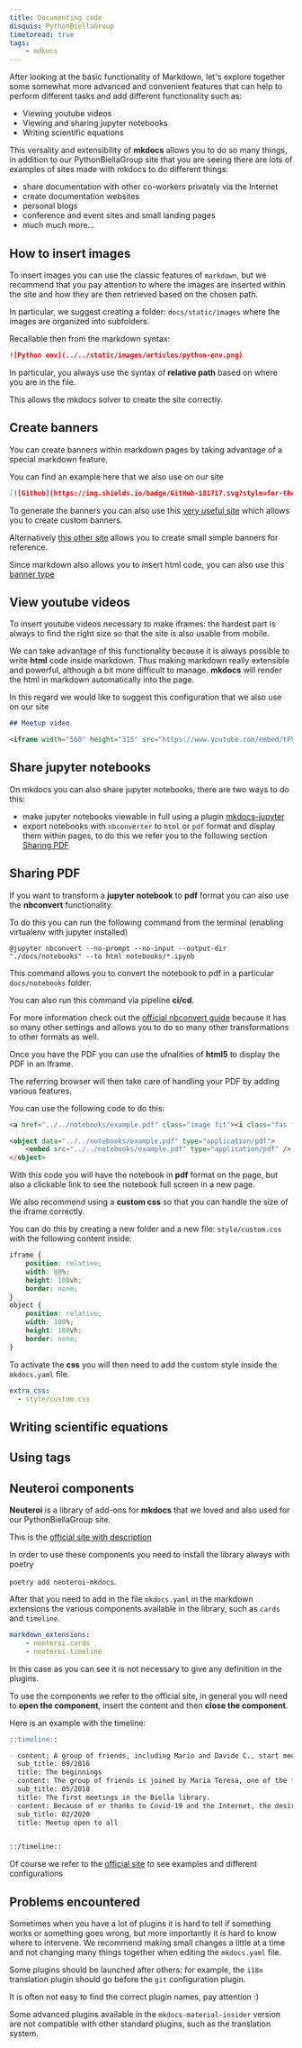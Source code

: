 ```yaml
---
title: Documenting code
disquis: PythonBiellaGroup
timetoread: true
tags:
    - mdkocs
---
```


After looking at the basic functionality of Markdown, let's explore together some somewhat more advanced and convenient features that can help to perform different tasks and add different functionality such as:

- Viewing youtube videos
- Viewing and sharing jupyter notebooks
- Writing scientific equations

This versality and extensibility of **mkdocs** allows you to do so many things, in addition to our PythonBiellaGroup site that you are seeing there are lots of examples of sites made with mkdocs to do different things:

- share documentation with other co-workers privately via the Internet
- create documentation websites
- personal blogs
- conference and event sites and small landing pages
- much much more...

## How to insert images

To insert images you can use the classic features of `markdown`, but we recommend that you pay attention to where the images are inserted within the site and how they are then retrieved based on the chosen path.

In particular, we suggest creating a folder: `docs/static/images` where the images are organized into subfolders.

Recallable then from the markdown syntax:

```markdown
![Python env](../../static/images/articles/python-env.png)
```

In particular, you always use the syntax of **relative path** based on where you are in the file.

This allows the mkdocs solver to create the site correctly.

## Create banners

You can create banners within markdown pages by taking advantage of a special markdown feature.

You can find an example here that we also use on our site

```markdown
[![Github](https://img.shields.io/badge/GitHub-181717.svg?style=for-the-badge&logo=GitHub&logoColor=white)](https://github.com/PythonBiellaGroup/MaterialeSerate/tree/master/ModernPythonDevelopment)
```

To generate the banners you can also use this [very useful site](https://leviarista.github.io/github-profile-header-generator/) which allows you to create custom banners.

Alternatively [this other site](https://kapasia-dev-ed.my.site.com/Badges4Me/s/) allows you to create small simple banners for reference.

Since markdown also allows you to insert html code, you can also use this [banner type](https://app.getguru.com/card/RcAndBGc/Custom-Banners-using-the-Markdown-Block-in-the-Guru-Editor)

## View youtube videos

To insert youtube videos necessary to make iframes: the hardest part is always to find the right size so that the site is also usable from mobile.

We can take advantage of this functionality because it is always possible to write **html** code inside markdown.
Thus making markdown really extensible and powerful, although a bit more difficult to manage.
**mkdocs** will render the html in markdown automatically into the page.

In this regard we would like to suggest this configuration that we also use on our site

```markdown
## Meetup video

<iframe width="560" height="315" src="https://www.youtube.com/embed/tFVlX2FZeW0" title="YouTube video player" frameborder="0" allow="accelerometer; autoplay; clipboard-write; encrypted-media; gyroscope; picture-in-picture; web-share" allowfullscreen></iframe>
```

## Share jupyter notebooks

On mkdocs you can also share jupyter notebooks, there are two ways to do this:

- make jupyter notebooks viewable in full using a plugin [mkdocs-jupyter](https://github.com/danielfrg/mkdocs-jupyter)
- export notebooks with `nbconverter` to `html` or `pdf` format and display them within pages, to do this we refer you to the following section [Sharing PDF](#sharing-pdf)

## Sharing PDF

If you want to transform a **jupyter notebook** to **pdf** format you can also use the **nbconvert** functionality.

To do this you can run the following command from the terminal (enabling virtualenv with jupyter installed)

```shell
@jupyter nbconvert --no-prompt --no-input --output-dir "./docs/notebooks" --to html notebooks/*.ipynb
```

This command allows you to convert the notebook to pdf in a particular `docs/notebooks` folder.

You can also run this command via pipeline **ci/cd**.

For more information check out the [official nbconvert guide](https://nbconvert.readthedocs.io/en/latest/usage.html) because it has so many other settings and allows you to do so many other transformations to other formats as well.

Once you have the PDF you can use the ufnalities of **html5** to display the PDF in an Iframe.

The referring browser will then take care of handling your PDF by adding various features.

You can use the following code to do this:

```markdown
<a href="../../notebooks/example.pdf" class="image fit"><i class="fas fa-file-pdf">documentation-link</i></a>

<object data="../../notebooks/example.pdf" type="application/pdf">
    <embed src="../../notebooks/example.pdf" type="application/pdf" />
</object>

```

With this code you will have the notebook in **pdf** format on the page, but also a clickable link to see the notebook full screen in a new page.

We also recommend using a **custom css** so that you can handle the size of the iframe correctly.

You can do this by creating a new folder and a new file: `style/custom.css` with the following content inside:

```css
iframe {
    position: relative;
    width: 80%;
    height: 100vh;
    border: none;
}
object {
    position: relative;
    width: 100%;
    height: 100vh;
    border: none;
}

```

To activate the **css** you will then need to add the custom style inside the `mkdocs.yaml` file.

```yaml
extra_css:
  - style/custom.css

```

## Writing scientific equations

## Using tags

## Neuteroi components

**Neuteroi** is a library of add-ons for **mkdocs** that we loved and also used for our PythonBiellaGroup site.

This is the [official site with description](https://www.neoteroi.dev/mkdocs-plugins/)

In order to use these components you need to install the library always with poetry

`poetry add neoteroi-mkdocs`.

After that you need to add in the file `mkdocs.yaml` in the markdown extensions the various components available in the library, such as `cards` and `timeline`.

```yaml
markdown_extensions:
    - neoteroi.cards
    - neoteroi.timeline
```

In this case as you can see it is not necessary to give any definition in the plugins.

To use the components we refer to the official site, in general you will need to **open the component**, insert the content and then **close the component**.

Here is an example with the timeline:

```markdown
::timeline::

- content: A group of friends, including Mario and Davide C., start meeting once a week to figure out how Python can help solve problems as simple as winning the lotto
  sub_title: 09/2016
  title: The beginnings
- content: The group of friends is joined by Maria Teresa, one of the founders, to introduce Python to a group of kids.   Andrea arrives and the community is born, with the goal of sharing knowledge.
  sub_title: 05/2018
  title: The first meetings in the Biella library.
- content: Because of or thanks to Covid-19 and the Internet, the desire to share spreads, even outside Biella, to all interested parties. Every week we organize a meetup on Zoom to allow everyone to participate
  sub_title: 02/2020
  title: Meetup open to all


::/timeline::
```

Of course we refer to the [official site](https://www.neoteroi.dev/mkdocs-plugins/timeline/) to see examples and different configurations

## Problems encountered

Sometimes when you have a lot of plugins it is hard to tell if something works or something goes wrong, but more importantly it is hard to know where to intervene.
We recommend making small changes a little at a time and not changing many things together when editing the `mkdocs.yaml` file.

Some plugins should be launched after others: for example, the `i18n` translation plugin should go before the `git` configuration plugin.

It is often not easy to find the correct plugin names, pay attention :)

Some advanced plugins available in the `mkdocs-material-insider` version are not compatible with other standard plugins, such as the translation system.
